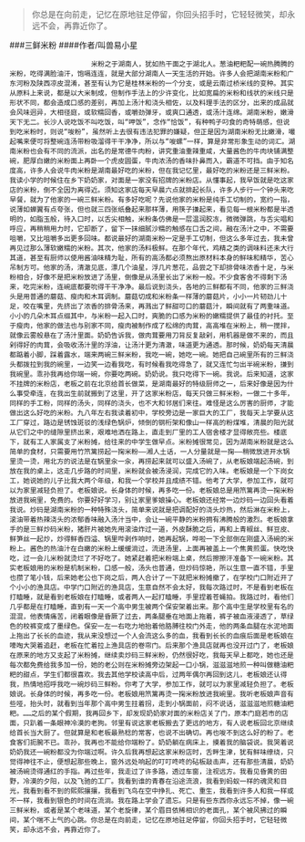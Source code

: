 > 你总是在向前走，记忆在原地驻足停留，你回头招手时，它轻轻微笑，却永远不会，再靠近你了。

###三鲜米粉
####作者/叫兽易小星

						米粉之于湖南人，犹如热干面之于湖北人。葱油粑粑配一碗热腾腾的米粉，吃得满脸油汗，饱嗝连连，就是大部分湖南人一天生活的开始。许多人会把湖南米粉和广东河粉及陕西凉皮混淆，甚至有认为它是桂林米粉的一个分支，或是云南过桥米线的变种。其实从原料上来说，都是以大米制成，但制作手法上的少许变化，比如宽扁的米粉和线状的米线只是形状不同，都会造成口感的差别，再加上汤汁和浇头相佐，以及料理手法的区分，出来的成品就会风味迥异，大相径庭，或软糯回香，或嚼劲弹牙，或爽口通透，或汤汁连绵。湖南米粉，嫩滑天下无二。长沙人说吃饭不叫吃饭，叫“呷饭”，念作“恰饭”，有种鸭子叼食的奇特萌感，但说到吃米粉时，则说“唆粉”，虽然听上去很有违法犯罪的嫌疑，但正是因为湖南米粉无比嫩滑，嘬起嘴来便可将整碗连汤带粉吸溜得干干净净，所以与“唆螺”一样，算是非常形象生动的词汇。湖南米粉也会有不同的流派，出名的是常德牛肉粉，讲究重油重辣重咸，大量酱色的牛肉块铺满整碗，肥厚白嫩的米粉面上再卧一个虎皮圆蛋，牛肉浓汤的香味扑鼻而入，霸道不可挡。由于知名度高，许多人会说牛肉米粉是湖南最好吃的米粉，但在我记忆里，最好吃的米粉还是三鲜米粉。我读小学的时候住在乡下奶奶家，对面是一家没有招牌的米粉店。从懂事起，我早饭就是吃这家店的米粉，倒不全因为离得近。须知这家店每天早晨六点就排起长队，许多人步行一个钟头来吃早餐，就为了他家的一碗三鲜米粉。有多好吃呢？先说他家的米粉是纯手工切制的，宽约一指，说薄如蝉翼有点夸张，但也就三四张纸叠起来那样薄，用筷子搛起来，看见每一根米粉都是半透明的，如脂玉般，待入口时，以舌尖相触，米粉条仿佛是一层温润胶冻，微微弹跳，与舌尖唱和呼应，再稍稍用力时，它却断了，留下一抹细腻沙糯的触感在口舌之间，融在汤汁之中，不需要咀嚼，又比咀嚼多出更多回味。都说最好的湖南米粉一定是手工切制，但这么多年过去，我未曾再见过那么薄软嫩糯的米粉。其次，他家的汤料极鲜。在那个年代，鸡精之类的调味料还未大行其道，甚至有厨师以使用酱油味精为耻，所有的高汤都必须熬出原材料本身的鲜味和精华，苦心吊制方可。他家的汤，清澈见底，漂几个油星，浮几片葱花，品尝之下却排骨味浓香十足，与米粉相合，好像不是把米粉放进了汤里，倒像是从汤里长出了米粉一般。不少食客舍不得剩下汤来，吃完米粉，连碗底都要吮得干干净净。最后说到浇头，各地的三鲜都有不同，他家的三鲜浇头是用普通的蘑菇、瘦肉和木耳调制。蘑菇切成和米粉条一样薄的蘑菇片，小小一片韧劲儿十足，咬在嘴里，先挤出了浓香的排骨汤来，再溅出了鲜甜可口的蘑菇汁，瞬间就有了两重味道。小小的几朵木耳点缀其中，与米粉一起入口时，爽脆的口感为米粉的嫩糯提供了最佳的衬托。至于瘦肉，他家的做法也与别家不同，瘦肉被制作成了松绵的肉茸，高高堆在米粉上，稍一搅拌，就像云雾般悬在了汤汁里面。奶奶告诉我，做肉茸要用刀背反复敲剁，用机器是做不来的，而且剁得好的肉茸，会吸收汤汁里的浮油，让汤汁更为清澈，味道更为通透。那时候，奶奶每天清晨都踮着小脚，踩着露水，端来两碗三鲜米粉，我吃一碗，她吃一碗。她把自己碗里所有的三鲜浇头都拨拉到我的碗里，一边笑一边看我吃，有时候看我吃得急了，就又连忙匀出半碗米粉，搛到我碗里。乖孙我再给你端一碗，你要吃两碗。奶奶说。我只吃得下一碗。我说。后来知道，这家不挂牌的米粉店，老板之前在北京给首长做菜，是湖南最好的特级厨师之一，后来好像是因为什么事受牵连，在我出生前就搬到了这里，开了这家米粉店，每天只做三鲜米粉，一做二十多年，同样的手工粉，同样的汤头，同样的浇头，也不大和邻居们来往。难怪是这么厉害的厨师，才能做出这么好吃的米粉。九八年左右我读着初中，学校旁边是一家巨大的工厂，我每天上学要从这工厂穿过，路边是锈蚀斑驳的浅绿色锅炉，倾倒的钢桁架和像山一样高的粉煤堆，清晨的阳光就从它们之中的缝隙里挤出来，艰难地洒在路上，直走到厂里的工人宿舍楼才显得敞亮些。楼底下，就有工人家属支了米粉摊，给往来的中学生做早点。米粉摊很常见，因为湖南米粉就是这么简单的食材，只需要用竹笊篱捞起一掬米粉——湘人土话，一人分量就是一掬——稍微放进开水锅里烫一烫，用北方的说法是在锅里汆一汆，再捞起来就可以盛入汤碗了，从老板娘端起汤碗，到放在我的桌上，这走几步路的时间里，米粉就会被汤浸润，完成它的入味。老板娘是一个下岗女工，她说她的儿子比我大两个年级，和我一个学校并且成绩不错。他考了大学，参加工作，就可以为家里减轻负担了。老板娘说。长身体的时候，再多吃一份。老板娘总是用笊篱再烫一掬米粉放进我碗里，免费的。你要好好学习，别让家里爹娘操心。老板娘还经常一边炒码一边回头看着我说。炒码是湖南米粉的一种特殊浇头，简单来说就是把调配好的浇头炒热，然后淋在米粉上，滚油带着热辣浇头的浓郁香味融入汤汁当中，会让一碗平静的米粉拥有沸腾般的激烈。老板娘拿手的是三鲜炒码米粉，猪肝片被她先用滚油炸过一道，外皮酥脆之后，再和上青椒丝、鲜豆皮、鲜笋丝一起炒，炒得鲜香四溢、锅里哔剥作响时，她再起锅，哗啦一下全部倒在刚盛入汤碗的米粉上。酱色的热油汁在白嫩的米粉上缓缓淌过，流进汤里，上面再被盖上一个焦黄煎蛋。快吃快吃，过一会儿米粉就烫烂了不好吃了。她紧赶着把米粉端上桌，然后擦擦汗准备下一碗米粉。其实老板娘用的米粉是机制米粉，口感一般，汤头也普通，但炒码惊艳，所以生意一直不错，手里也攒了笔小钱，后来她老公也下岗之后，两人合计了一下就把米粉摊撤了，在学校门口附近开了个小小的渔具店。中学门口附近的渔具店，生意自然不会太好，我每次路过时，不是看到老板在打瞌睡，就是看到老板娘在打瞌睡，或者两人一起打瞌睡，手里捏着苍蝇拍。我路过时，看他们几乎都是在打瞌睡，直到有一天一个高中男生被两个保安架着出来。那个高中生是学校里有名的混混，他表情痛苦，闭着眼像是昏厥了过去，两条腿垂在地面上拖着，裤子被血液浸透了，草绿色的校裤变成了墨绿色。保安一左一右吃力地抬着他胳膊往校门外走，他的两条血腿在水泥地面上拖出了长长的血迹，我从来没想过一个人会流这么多的血，我看到长长的血痕后面是老板娘在嚎啕大哭着追赶，老板在忙着拉上渔具店的卷帘门。后来那个渔具店就再也没开过门了，老板娘在原来的地方又支起了米粉摊，继续卖炒码三鲜米粉，仍然很好吃，我每天早上都吃，她也还是每次都免费给我多加一份，她的老公则在米粉摊旁边架起一口小锅，滋滋滋地煎一种叫做糖油粑粑的甜点，学生们都很喜欢。我去其他学校读高中后，过两年偶尔再回到这儿，老板娘还认得我，热情地招呼我吃一碗炒码三鲜粉。你考了大学，参加工作，就可以为家里减轻负担了。老板娘说。长身体的时候，再多吃一份。老板娘用笊篱再烫一掬米粉放进我碗里。我听老板娘声音有些哑，抬头时，就看到当年那个高中男生拄着拐，走到小锅面前，闷不说话，滋滋滋地煎糖油粑粑。……之后的某个假期，我再回乡下，却发现奶奶家对面的米粉店关了门，原本门庭若市的店面，只趴着一条眼神冷漠的老狗。邻里有说这家老板搬去了更远的地方，有人说老板回北京继续给首长当大厨了。但就算是和老板最熟稔的常客，也说不出确切。再也唆不到这么好的粉了。老食客们扼腕不已。乖孙，我再也不能给你端粉了。奶奶躺在病床上，摸着我的脑袋说。我哭着说奶奶我还一碗粉都没为你端过啊。许久后我再想起这家米粉店时，舌畔生津，犹有鲜味缭绕，只觉得神往不止，便想起那些晚上，窗外远处响起的叮叮咚咚的砧板敲击声，还有那些清晨，奶奶被汤碗烫得通红的手指。再过些年，我走过了许多路，透过车窗，注视远方。我看见昏黄的田野，冷漠的夕阳，以及飞驰的工厂。我看到谁的青春在沿途流浪，我看到蚂蚁一样的魂灵和目光，我看到看不到的熙熙攘攘，我看到飞鸟在空中挣扎、死亡、重生，我看到许多人和我一样或不一样，我看到银色的时间在流淌。我在路上学会了遗忘。只是有些东西你永远忘不掉，像一碗三鲜米粉，或者是某个老味道，某个老旋律，某个眉目依稀相识的老面孔，某个被风拂过的瞬间，某个喘不上气的心跳。你总是在向前走，记忆在原地驻足停留，你回头招手时，它轻轻微笑，却永远不会，再靠近你了。			  		